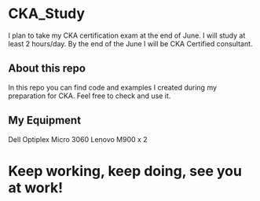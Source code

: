 # CKA_Study

I plan to take my CKA certification exam at the end of June. I will study at least 2 hours/day. 
By the end of the June I will be CKA Certified consultant.


## About this repo

In this repo you can find code and examples I created during my preparation for CKA. Feel free to check and use it.


## My Equipment
Dell Optiplex Micro 3060
Lenovo M900 x 2



# Keep working, keep doing, see you at work!
<!--- WORK MAN, DONT STOP --->
